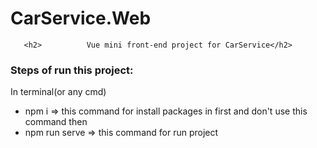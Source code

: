 # CarService.Web
       <h2>          Vue mini front-end project for CarService</h2> 

<h3>Steps of run this project:</h3>
In terminal(or any cmd)
<ul>
  <li>npm i  =>  this command for install packages in first and don't use this command then</li>
  <li>npm run serve => this command for run project</li>
</ul>
